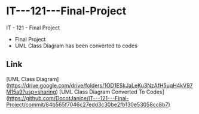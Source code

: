 # IT---121---Final-Project
IT - 121 - Final Project

* Final Project
* UML Class Diagram has been converted to codes

## Link

[UML Class Diagram] (https://drive.google.com/drive/folders/1OD1ESkJaLeKu3NzAfH5uqH4kV97M15a9?usp=sharing)
[UML Class Diagram Converted To Codes] (https://github.com/DocotJanice/IT---121---Final-Project/commit/84b565f7046c27edd3c30be2fb130e53058cc8b7)
